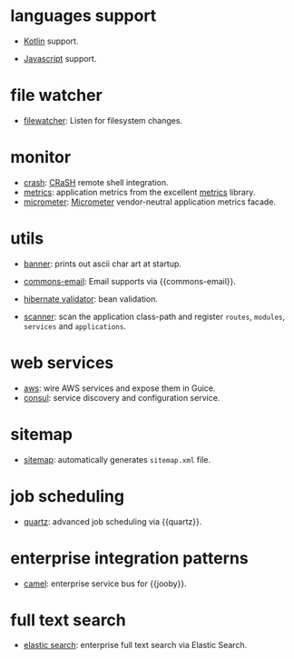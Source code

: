 # languages support

* [Kotlin](/doc/lang-kotlin) support.

* [Javascript](/doc/lang-js) support.

# file watcher

* [filewatcher](/doc/filewatcher): Listen for filesystem changes.

# monitor

* [crash](/doc/crash): [CRaSH](http://www.crashub.org/) remote shell integration.
* [metrics](/doc/metrics): application metrics from the excellent [metrics](http://metrics.dropwizard.io) library.
* [micrometer](/doc/micrometer): [Micrometer](https://micrometer.io) vendor-neutral application metrics facade.

# utils

* [banner](/doc/banner): prints out ascii char art at startup.

* [commons-email](/doc/commons-email): Email supports via {{commons-email}}.

* [hibernate validator](/doc/hbv): bean validation.

* [scanner](/doc/scanner): scan the application class-path and register `routes`, `modules`, `services` and `applications`.

# web services

* [aws](/doc/aws): wire AWS services and expose them in Guice.
* [consul](/doc/consul): service discovery and configuration service.

# sitemap

* [sitemap](/doc/sitemap): automatically generates ```sitemap.xml``` file.

# job scheduling

* [quartz](/doc/quartz): advanced job scheduling via {{quartz}}.

# enterprise integration patterns

* [camel](/doc/camel): enterprise service bus for {{jooby}}.

# full text search

* [elastic search](/doc/elasticsearch): enterprise full text search via Elastic Search.
